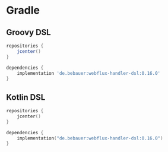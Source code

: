 # Gradle

## Groovy DSL

```groovy
repositories {
    jcenter()
}

dependencies {
    implementation 'de.bebauer:webflux-handler-dsl:0.16.0'
}
```

## Kotlin DSL

```kotlin
repositories {
    jcenter()
}

dependencies {
    implementation("de.bebauer:webflux-handler-dsl:0.16.0")
}
```